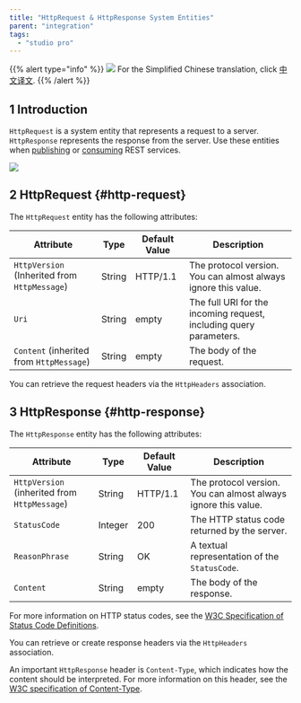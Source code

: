```yaml
---
title: "HttpRequest & HttpResponse System Entities"
parent: "integration"
tags:
  - "studio pro"
---
```


{{% alert type="info" %}}
<img src="attachments/chinese-translation/china.png" style="display: inline-block; margin: 0" /> For the Simplified Chinese translation, click [中文译文](https://cdn.mendix.tencent-cloud.com/documentation/refguide8/http-request-and-response-entities.pdf).
{{% /alert %}}

## 1 Introduction

`HttpRequest` is a system entity that represents a request to a server. `HttpResponse` represents the response from the server. Use these entities when [publishing](published-rest-services) or [consuming](consumed-rest-services) REST services.

![](attachments/http-request-and-response-entities/http-request-and-response-domain-model.png)

## 2 HttpRequest {#http-request}

The `HttpRequest` entity has the following attributes:

| Attribute                                    | Type   | Default Value | Description                                                        |
| -------------------------------------------- | ------ | ------------- | ------------------------------------------------------------------ |
| `HttpVersion` (Inherited from `HttpMessage`) | String | HTTP/1.1      | The protocol version. You can almost always ignore this value.     |
| `Uri`                                        | String | empty         | The full URI for the incoming request, including query parameters. |
| `Content` (inherited from `HttpMessage`)     | String | empty         | The body of the request.                                           |

You can retrieve the request headers via the `HttpHeaders` association.

## 3 HttpResponse {#http-response}

The `HttpResponse` entity has the following attributes:

| Attribute                                    | Type    | Default Value | Description                                                    |
| -------------------------------------------- | ------- | ------------- | -------------------------------------------------------------- |
| `HttpVersion` (inherited from `HttpMessage`) | String  | HTTP/1.1      | The protocol version. You can almost always ignore this value. |
| `StatusCode`                                 | Integer | 200           | The HTTP status code returned by the server.                   |
| `ReasonPhrase`                               | String  | OK            | A textual representation of the `StatusCode`.                  |
| `Content`                                    | String  | empty         | The body of the response.                                      |

For more information on HTTP status codes, see the [W3C Specification of Status Code Definitions](https://www.w3.org/Protocols/rfc2616/rfc2616-sec10.html).

You can retrieve or create response headers via the `HttpHeaders` association.

An important `HttpResponse` header is `Content-Type`, which indicates how the content should be interpreted. For more information on this header, see the [W3C specification of Content-Type](https://www.w3.org/Protocols/rfc1341/4_Content-Type.html).
